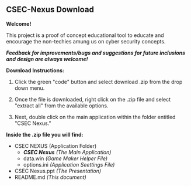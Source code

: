 ## CSEC-Nexus Download

**Welcome!**

This project is a proof of concept educational tool to educate and encourage the non-techies amung us on cyber security concepts.

***Feedback for improvements/bugs and suggestions for future inclusions and design are always welcome!***


 
 
**Download Instructions:**

1. Click the green "code" button and select download .zip from the drop down menu.

2. Once the file is downloaded, right click on the .zip file and select "extract all" from the available options.

3. Next, double click on the main application within the folder entitled "CSEC Nexus."

**Inside the .zip file you will find:**
 - CSEC NEXUS (Application Folder)
   - ***CSEC Nexus*** *(The Main Application)*
   - data.win *(Game Maker Helper File)*
   - options.ini *(Application Seettings File)*
 - CSEC Nexus.ppt *(The Presentation)*
 - README.md *(This document)*


